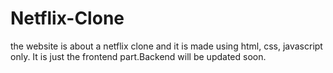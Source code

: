 # Netflix-Clone
the website is about a netflix clone and it is made using html, css, javascript only. It is just the frontend part.Backend will be updated soon.
